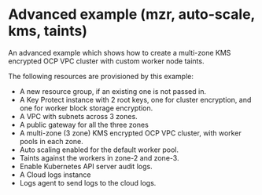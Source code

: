 # Advanced example (mzr, auto-scale, kms, taints)

An advanced example which shows how to create a multi-zone KMS encrypted OCP VPC cluster with custom worker node taints.

The following resources are provisioned by this example:
- A new resource group, if an existing one is not passed in.
- A Key Protect instance with 2 root keys, one for cluster encryption, and one for worker block storage encryption.
- A VPC with subnets across 3 zones.
- A public gateway for all the three zones
- A multi-zone (3 zone) KMS encrypted OCP VPC cluster, with worker pools in each zone.
- Auto scaling enabled for the default worker pool.
- Taints against the workers in zone-2 and zone-3.
- Enable Kubernetes API server audit logs.
- A Cloud logs instance
- Logs agent to send logs to the cloud logs.
